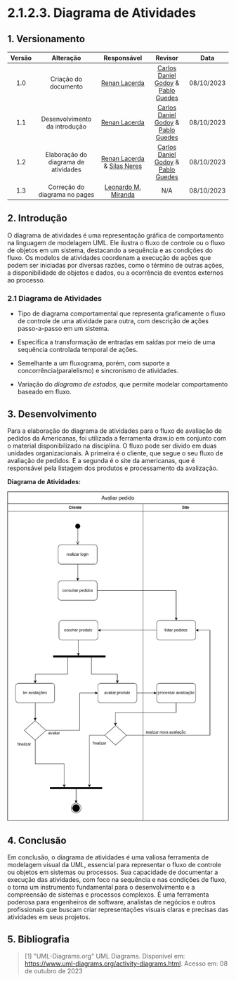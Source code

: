 # 2.1.2.3. Diagrama de Atividades

## 1. Versionamento


| Versão |           Alteração           |  Responsável   |   Revisor    | Data |
| :----: | :-------------------------------------------------: | :----------------: | :----------------: | :---: |
| 1.0  | Criação do documento  | [Renan Lacerda](https://github.com/lacerdaRenan) | [Carlos Daniel Godoy](https://github.com/CDGodoy) & [Pablo Guedes](https://github.com/PabloChristianno) | 08/10/2023 |
| 1.1  | Desenvolvimento da introdução| [Renan Lacerda](https://github.com/lacerdaRenan) | [Carlos Daniel Godoy](https://github.com/CDGodoy) & [Pablo Guedes](https://github.com/PabloChristianno) | 08/10/2023 |
| 1.2  | Elaboração do diagrama de atividades | [Renan Lacerda](https://github.com/lacerdaRenan) & [Silas Neres](https://github.com/Silas-neres) | [Carlos Daniel Godoy](https://github.com/CDGodoy) & [Pablo Guedes](https://github.com/PabloChristianno) | 08/10/2023 |
|  1.3   |  Correção do diagrama no pages   | [Leonardo M. Miranda](https://github.com/leomichalski)  | N/A | 08/10/2023 |

## 2. Introdução

O diagrama de atividades é uma representação gráfica de comportamento na linguagem de modelagem UML. Ele ilustra o fluxo de controle ou o fluxo de objetos em um sistema, destacando a sequência e as condições do fluxo. Os modelos de atividades coordenam a execução de ações que podem ser iniciadas por diversas razões, como o término de outras ações, a disponibilidade de objetos e dados, ou a ocorrência de eventos externos ao processo.

### 2.1 Diagrama de Atividades
    
- Tipo de diagrama comportamental que representa graficamente o fluxo de controle de uma atividade para outra, com descrição de ações passo-a-passo em um sistema.

- Especifica a transformação de entradas em saídas por meio de uma sequência controlada temporal de ações.

- Semelhante a um fluxograma, porém, com suporte a concorrência(paralelismo) e sincronismo de atividades.

- Variação do *diagrama de estados*, que permite modelar comportamento baseado em fluxo.

## 3. Desenvolvimento

Para a elaboração do diagrama de atividades para o fluxo de avaliação de pedidos da Americanas, foi utilizada a ferramenta draw.io em conjunto com o material disponibilizado na disciplina. O fluxo pode ser divido em duas unidades organizacionais. A primeira é o cliente, que segue o seu fluxo de avaliação de pedidos. E a segunda é o site da americanas, que é responsável pela listagem dos produtos e processamento da avalização.

**Diagrama de Atividades:**

![Diagrama](../img/diagramadeatividades.png)

## 4. Conclusão

Em conclusão, o diagrama de atividades é uma valiosa ferramenta de modelagem visual da UML, essencial para representar o fluxo de controle ou objetos em sistemas ou processos. Sua capacidade de documentar a execução das atividades, com foco na sequência e nas condições de fluxo, o torna um instrumento fundamental para o desenvolvimento e a compreensão de sistemas e processos complexos. É uma ferramenta poderosa para engenheiros de software, analistas de negócios e outros profissionais que buscam criar representações visuais claras e precisas das atividades em seus projetos.

## 5. Bibliografia

> [1] "UML-Diagrams.org" UML Diagrams. Disponível em: https://www.uml-diagrams.org/activity-diagrams.html. Acesso em: 08 de outubro de 2023
